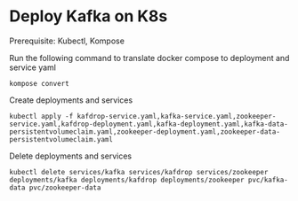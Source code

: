 # Deploy Kafka on K8s

<p>Prerequisite: Kubectl, Kompose<p>
<p>Run the following command to translate docker compose to deployment and service yaml<p>

```
kompose convert
```

<p>Create deployments and services<p>

```
kubectl apply -f kafdrop-service.yaml,kafka-service.yaml,zookeeper-service.yaml,kafdrop-deployment.yaml,kafka-deployment.yaml,kafka-data-persistentvolumeclaim.yaml,zookeeper-deployment.yaml,zookeeper-data-persistentvolumeclaim.yaml
```

<p>Delete deployments and services<p>

```
kubectl delete services/kafka services/kafdrop services/zookeeper deployments/kafka deployments/kafdrop deployments/zookeeper pvc/kafka-data pvc/zookeeper-data
```
